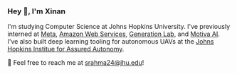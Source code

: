 ### Hey 👋, I'm Xinan

I'm studying Computer Science at Johns Hopkins University. I've previously interned at [Meta](https://www.meta.com/), [Amazon Web Services](https://aws.amazon.com/?nc2=h_lg), [Generation Lab](https://www.generationlab.org/), and [Motiva AI](https://www.motiva.ai/). I've also built deep learning tooling for autonomous UAVs at the [Johns Hopkins Institue for Assured Autonomy](https://iaa.jhu.edu/). 

📧 Feel free to reach me at srahma24@jhu.edu!
